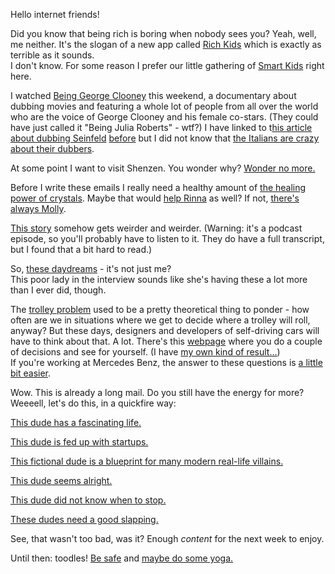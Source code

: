 Hello internet friends!

Did you know that being rich is boring when nobody sees you? Yeah, well, me neither. It's the slogan of a new app called [Rich Kids](https://richkids.life/) which is exactly as terrible as it sounds.  
I don't know. For some reason I prefer our little gathering of [Smart Kids](http://smartkids.life) right here.

I watched [Being George Clooney](http://www.beinggeorgeclooney.com/) this weekend, a documentary about dubbing movies and featuring a whole lot of people from all over the world who are the voice of George Clooney and his female co-stars. (They could have just called it "Being Julia Roberts" - wtf?) I have linked to t[his article about dubbing Seinfeld](http://www.theverge.com/2015/6/24/8809723/jerry-seinfeld-tv-show-international-translation) [before](http://irregularity.co/18-abroad/) but I did not know that [the Italians are crazy about their dubbers](http://harpers.org/blog/2012/05/the-real-lives-of-italian-dubbers/).

At some point I want to visit Shenzen. You wonder why? [Wonder no more.](https://shift.newco.co/what-50-buys-you-at-huaqiangbei-the-worlds-most-fascinating-electronics-market-f0384d9fca32)

Before I write these emails I really need a healthy amount of [the healing power of crystals](https://medium.com/@rudehunch/sentences-where-the-word-coffee-has-been-replaced-with-the-healing-power-of-crystals-7526ddb8eff4). Maybe that would [help Rinna](http://fusion.net/story/354288/rinna-microsoft-depressed/) as well? If not, [there's always Molly](http://www.economist.com/news/science-and-technology/21708655-new-generation-drugs-could-change-way-depression-treated-novel-drugs).

[This story](https://gimletmedia.com/episode/79-boy-in-photo/) somehow gets weirder and weirder. (Warning: it's a podcast episode, so you'll probably have to listen to it. They do have a full transcript, but I found that a bit hard to read.)

So, [these daydreams](http://nymag.com/scienceofus/2016/10/what-its-like-to-be-a-maladaptive-daydreamer.html) - it's not just me?  
This poor lady in the interview sounds like she's having these a lot more than I ever did, though.

The [trolley problem](https://en.wikipedia.org/wiki/Trolley_problem) used to be a pretty theoretical thing to ponder - how often are we in situations where we get to decide where a trolley will roll, anyway? But these days, designers and developers of self-driving cars will have to think about that. A lot. There's this [webpage](http://moralmachine.mit.edu/) where you do a couple of decisions and see for yourself. (I have [my own kind of result…](http://solipsism.eu/post/151383219860/moral-machine))  
If you're working at Mercedes Benz, the answer to these questions is [a little bit easier](https://www.fastcoexist.com/3064539/self-driving-mercedes-will-be-programmed-to-sacrifice-pedestrians-to-save-the-driver).

Wow. This is already a long mail. Do you still have the energy for more? Weeeell, let's do this, in a quickfire way:

[This dude has a fascinating life.](http://www.bloomberg.com/news/articles/2016-10-06/a-designer-s-ghost-protocol)

[This dude is fed up with startups.](https://medium.com/@shemag8/fuck-you-startup-world-ab6cc72fad0e)

[This fictional dude is a blueprint for many modern real-life villains.](https://theringer.com/the-simpsons-character-who-predicted-silicon-valley-villainy-42dacec839ad)

[This dude seems alright.](http://motherboard.vice.com/read/80s-logo-generator-retro-wave-creator-interview)

[This dude did not know when to stop.](http://www.laphamsquarterly.org/travel/take-nothing-leave-nothing)

[These dudes need a good slapping.](https://www.technologyreview.com/s/602662/ubers-ad-toting-drones-are-heckling-drivers-stuck-in-traffic/)

See, that wasn't too bad, was it? Enough *content* for the next week to enjoy.

Until then: toodles! [Be safe](http://www.newyorker.com/humor/daily-shouts/how-to-walk-past-a-group-of-teens-without-attracting-attention) and [maybe do some yoga.](https://bullshit.ist/6-yoga-poses-for-when-you-dont-know-what-to-do-with-your-life-3e71b4e0caf4)


